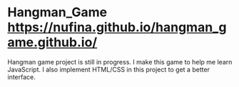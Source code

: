 # Hangman_Game  https://nufina.github.io/hangman_game.github.io/
Hangman game project is still in progress. I make this game to help me learn JavaScript.
I also implement HTML/CSS in this project to get a better interface.  
